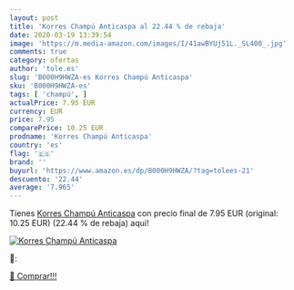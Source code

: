 ```yaml
---
layout: post
title: 'Korres Champú Anticaspa al 22.44 % de rebaja'
date: 2020-03-19 13:39:54
image: 'https://m.media-amazon.com/images/I/41awBYUj51L._SL400_.jpg'
comments: true
category: ofertas
author: 'tole.es'
slug: 'B000H9HWZA-es Korres Champú Anticaspa'
sku: 'B000H9HWZA-es'
tags: [ 'champú', ]
actualPrice: 7.95 EUR
currency: EUR
price: 7.95
comparePrice: 10.25 EUR
prodname: 'Korres Champú Anticaspa'
country: 'es'
flag: '🇪🇸'
brand: ''
buyurl: 'https://www.amazon.es/dp/B000H9HWZA/?tag=tolees-21'
descuento: '22.44'
average: '7.965'
---
```


Tienes [Korres Champú Anticaspa](https://www.amazon.es/dp/B000H9HWZA/?tag=tolees-21) con precio final de  7.95 EUR (original: 10.25 EUR) (22.44 %  de rebaja) aqui!

[![Korres Champú Anticaspa](https://m.media-amazon.com/images/I/41awBYUj51L._SL400_.jpg)](https://www.amazon.es/dp/B000H9HWZA/?tag=tolees-21)

🔎:


[🛒 Comprar!!!](https://www.amazon.es/dp/B000H9HWZA/?tag=tolees-21)
